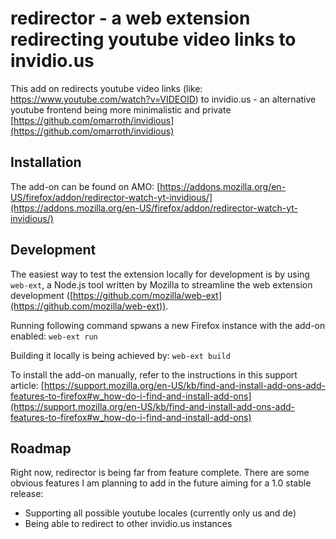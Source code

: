 # redirector - a web extension redirecting youtube video links to invidio.us

This add on redirects youtube video links (like:
https://www.youtube.com/watch?v=VIDEOID) to invidio.us - an alternative youtube
frontend being more minimalistic and private [https://github.com/omarroth/invidious](https://github.com/omarroth/invidious)

## Installation

The add-on can be found on AMO:
[https://addons.mozilla.org/en-US/firefox/addon/redirector-watch-yt-invidious/](https://addons.mozilla.org/en-US/firefox/addon/redirector-watch-yt-invidious/)

## Development

The easiest way to test the extension locally for development is by using
`web-ext`, a Node.js tool written by Mozilla to streamline the web extension
development ([https://github.com/mozilla/web-ext](https://github.com/mozilla/web-ext)).

Running following command spwans a new Firefox instance with the add-on enabled:
`web-ext run`

Building it locally is being achieved by:
`web-ext build`

To install the add-on manually, refer to the instructions in this support
article:
[https://support.mozilla.org/en-US/kb/find-and-install-add-ons-add-features-to-firefox#w_how-do-i-find-and-install-add-ons](https://support.mozilla.org/en-US/kb/find-and-install-add-ons-add-features-to-firefox#w_how-do-i-find-and-install-add-ons)


## Roadmap

Right now, redirector is being far from feature complete. There are some obvious
features I am planning to add in the future aiming for a 1.0 stable release:

- Supporting all possible youtube locales (currently only us and de)
- Being able to redirect to other invidio.us instances
